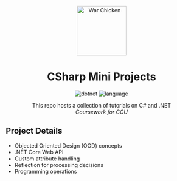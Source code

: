 <div align="center" markdown="1">

<img
          src="https://upload.wikimedia.org/wikipedia/en/thumb/e/ef/Coastal_Carolina_Chanticleers_logo.svg/1200px-Coastal_Carolina_Chanticleers_logo.svg.png"
          height="130"
          alt="War Chicken"
        />

# CSharp Mini Projects

![dotnet](https://img.shields.io/badge/.NET-v5.0-teal)
![language](https://img.shields.io/badge/language-C%23-orange)

This repo hosts a collection of tutorials on C# and .NET
<br/>
_Coursework for CCU_

</div>

## Project Details

- Objected Oriented Design (OOD) concepts
- .NET Core Web API
- Custom attribute handling
- Reflection for processing decisions
- Programming operations 
